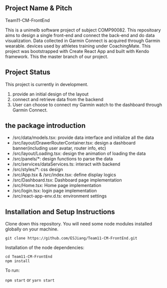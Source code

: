 ## Project Name & Pitch
Team11-CM-FrontEnd

This is a unimelb software project of subject COMP90082. This repositoary aims to design a single front-end
and connect the back-end and do data visualization. Data collected in Garmin Connect is acquired through Garmin wearable. devices used by athletes training under CoachingMate. This project was bootstrapped with Create React App and built with Kendo framework. This the master branch of our project.


## Project Status

This project is currently in development.

1. provide an initial design of the layout
2. connect and retrieve data from the backend
3. User can choose to connect my Garmin watch to the dashboard through Garmin Connect.

## the package introduction

- /src/data/models.tsx: provide data interface and initialize all the data
- /src/layout/DrawerRouterContainer.tsx: design a dashboard banner(including user avatar, router info, etc)
- /src/layout/Loading.tsx: design the animation of loading the data
- /src/panels/*: design functions to parse the data
- /src/services/dataServices.ts: interact with backend
- /src/styles/*: css design
- /src/App.tsx & /src/index.tsx: define display logics
- /src/Dashboard.tsx: Dashboard page implementation
- /src/Home.tsx: Home page implementation
- /src/login.tsx: login page implementation
- /src/react-app-env.d.ts: environment settings


## Installation and Setup Instructions

Clone down this repository. You will need some node modules installed globally on your machine.

`git clone https://github.com/ESJiang/Team11-CM-FrontEnd.git`

Installation of the node dependencies:

`cd Team11-CM-FrontEnd` <br>
`npm install`

To run:

`npm start` or
`yarn start`
